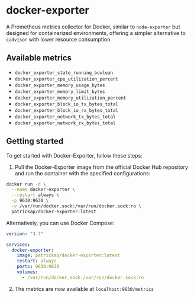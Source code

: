 # docker-exporter

A Prometheus metrics collector for Docker, similar to `node-exporter` but designed for containerized environments, offering a simpler alternative to `cadvisor` with lower resource consumption.

## Available metrics

- `docker_exporter_state_running_boolean`
- `docker_exporter_cpu_utilization_percent`
- `docker_exporter_memory_usage_bytes`
- `docker_exporter_memory_limit_bytes`
- `docker_exporter_memory_utilization_percent`
- `docker_exporter_block_io_tx_bytes_total`
- `docker_exporter_block_io_rx_bytes_total`
- `docker_exporter_network_tx_bytes_total`
- `docker_exporter_network_rx_bytes_total`

## Getting started

To get started with Docker-Exporter, follow these steps:

1. Pull the Docker-Exporter image from the official Docker Hub repository and run the container with the specified configurations:

```bash
docker run -d \
  --name docker-exporter \
  --restart always \
  -p 9630:9630 \
  -v /var/run/docker.sock:/var/run/docker.sock:ro \
  patrickap/docker-exporter:latest
```

Alternatively, you can use Docker Compose:

```yml
version: "3.7"

services:
  docker-exporter:
    image: patrickap/docker-exporter:latest
    restart: always
    ports: 9630:9630
    volumes:
      - /var/run/docker.sock:/var/run/docker.sock:ro
```

2. The metrics are now available at `localhost:9630/metrics`

